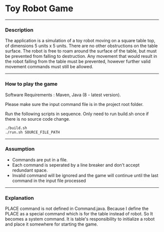 
# Toy Robot Game


---

### Description

The application is a simulation of a toy robot moving on a square table top, of dimensions 5 units x 5 units. 
There are no other obstructions on the table surface. 
The robot is free to roam around the surface of the table, but must be prevented from falling to destruction.
Any movement that would result in the robot falling from the table must be prevented, however further valid movement commands must still be allowed.

---

### How to play the game

Software Requirements : Maven, Java (8 - latest version).

Please make sure the input command file is in the project root folder.

Run the following scripts in sequence. Only need to run build.sh once if there is no source code change.
```shell
./build.sh
./run.sh SOURCE_FILE_PATH
```

---
### Assumption
* Commands are put in a file.
* Each command is seperated by a line breaker and don't accept redundant space.
* Invalid command will be ignored and the game will continue until the last command in the input file processed

---
### Explanation
PLACE command is not defined in Command.java. Because I define the PLACE as a special command which is for the table instead of robot. So It becomes a system command. It is table's responsibility to initialize a robot and place
it somewhere for starting the game.